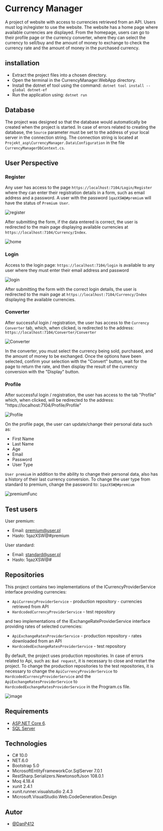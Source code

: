 
# Currency Manager

A project of website with access to currencies retrieved from an API. Users must log in/register to use the website.
The website has a home page where available currencies are displayed. From the homepage, users can go to their profile page or the currency converter, where they can select the currency to sell/buy and the amount of money to exchange to check the currency rate and the amount of money in the purchased currency.


## installation

- Extract the project files into a chosen directory.
- Open the terminal in the CurrencyManager.WebApp directory.
- Install the dotnet ef tool using the command: 
``dotnet tool install --global dotnet-ef``
- Run the application using: ``dotnet run``

## Database

The project was designed so that the database would automatically be created when the project is started. In case of errors related to creating the database, the ``Source`` parameter must be set to the address of your local server in the connection string. The connection string is located at ``Projekt_asp\CurrencyManager.Data\Configuration`` in the file ``CurrencyManagerDbContext.cs``.

## User Perspective

### Register

Any user has access to the page ``https://localhost:7104/Login/Register`` where they can enter their registration details in a form, such as email address and a password. A user with the password ``1qazXSW@#premium`` will have the status of ``Premium User``.

![register](https://github.com/BugLurker404/Currency_Manager_WebApp/assets/92109490/72d8d578-f420-4197-b949-996e78b38c5e)


After submitting the form, if the data entered is correct, the user is redirected to the main page displaying available currencies at ``https://localhost:7104/Currency/Index``.


![home](https://github.com/BugLurker404/Currency_Manager_WebApp/assets/92109490/ad7ea986-5c56-49bf-8b85-a4788f6ead2c)


### Login

Access to the login page: ``https://localhost:7104/login`` is available to any user where they must enter their email address and password

![login](https://github.com/BugLurker404/Currency_Manager_WebApp/assets/92109490/f6a392bd-2af0-4b3c-bfcc-9b29c199ec55)



After submitting the form with the correct login details, the user is redirected to the main page at ``https://localhost:7104/Currency/Index`` displaying the available currencies.


### Converter

After successful login / registration, the user has access to the ``Currency Converter`` tab, which, when clicked, is redirected to the address: ``https://localhost:7104/Converter/Converter``


![Converter](https://github.com/BugLurker404/Currency_Manager_WebApp/assets/92109490/126e3a95-fb7b-453f-a022-17d3265399e7)



In the converter, you must select the currency being sold, purchased, and the amount of money to be exchanged.
Once the options have been selected, confirm your selection with the "Convert" button, wait for the page to return the rate, and then display the result of the currency conversion with the "Display" button.



### Profile

After successful login / registration, the user has access to the tab "Profile" which, when clicked, will be redirected to the address: "https://localhost:7104/Profile/Profile"

![Profile](https://github.com/BugLurker404/Currency_Manager_WebApp/assets/92109490/f0368ee1-ba0d-468b-aa22-51664f424a72)


On the profile page, the user can update/change their personal data such as:
- First Name
- Last Name
- Age
- Email
- Password
- User Type

``User premium`` in addition to the ability to change their personal data, also has a history of their last currency conversion.
To change the user type from standard to premium, change the password to: `1qazXSW@#premium`


![premiumFunc](https://github.com/BugLurker404/Currency_Manager_WebApp/assets/92109490/4462eaed-aec1-4b05-8671-797a47685058)




## Test users

User premium: 
- Email: premium@user.pl
- Hasło: 1qazXSW@#premium

User standard:
- Email: standard@user.pl
- Hasło: 1qazXSW@#
## Repositories

This project contains two implementations of the ICurrencyProviderService interface providing currencies:

- ``ApiCurrencyProviderService`` - production repository - currencies retrieved from API
- ``HardcodedCurrencyProviderService`` - test repository


and two implementations of the IExchangeRateProviderService interface providing rates of selected currencies:

- ``ApiExchangeRatesProviderService`` - production repository - rates downloaded from an API
- ``HardcodedExchangeRatesProviderService`` - test repository


By default, the project uses production repositories. In case of errors related to Api, such as: ``Bad request``, it is necessary to close and restart the project. To change the production repositories to the test repositories, it is necessary to change the ``ApiCurrencyProviderService`` to ``HardcodedCurrencyProviderService`` and the ``ApiExchangeRatesProviderService`` to ``HardcodedExchangeRatesProviderService`` in the Program.cs file.

![image](https://github.com/BugLurker404/Currency_Manager_WebApp/assets/92109490/67b9fe7e-c628-49bd-9b0f-670e147f3fc1)





## Requirements

- [ASP.NET Core 6](https://dotnet.microsoft.com/en-us/download/dotnet/6.0).
- [SQL Server](https://www.microsoft.com/pl-pl/sql-server/sql-server-downloads)

## Technologies

- C# 10.0
- NET.6.0
- Bootstrap 5.0
- MicrosoftEntityFrameworkCor.SqlServer 7.0.1
- RestSharp.Serializers.NewtonsoftJson 108.0.1
- Moq 4.18.4
- xunit 2.4.1
- xunit.runner.visualstudio 2.4.3
- Microsoft.VisualStudio.Web.CodeGeneration.Design
## Autor

- [@DanP412](https://github.com/DanP412)
